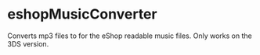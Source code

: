 # eshopMusicConverter
Converts mp3 files to for the eShop readable music files. Only works on the 3DS version.
